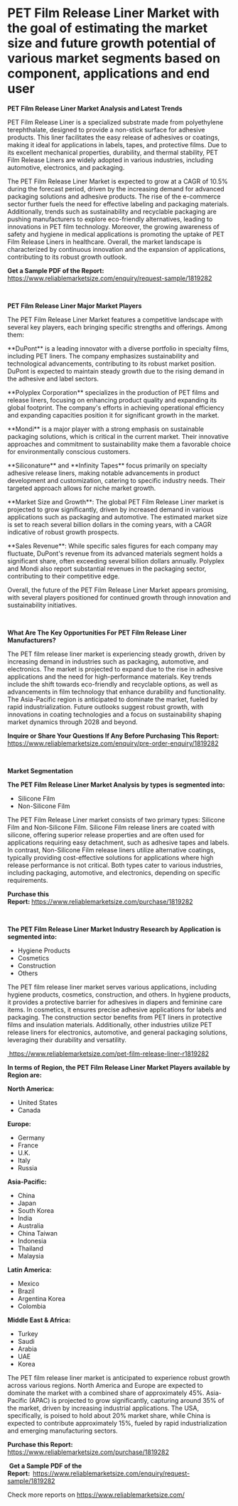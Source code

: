 <p><h1>PET Film Release Liner Market with the goal of estimating the market size and future growth potential of various market segments based on component, applications and end user</h1></p><p><strong>PET Film Release Liner Market Analysis and Latest Trends</strong></p>
<p><p>PET Film Release Liner is a specialized substrate made from polyethylene terephthalate, designed to provide a non-stick surface for adhesive products. This liner facilitates the easy release of adhesives or coatings, making it ideal for applications in labels, tapes, and protective films. Due to its excellent mechanical properties, durability, and thermal stability, PET Film Release Liners are widely adopted in various industries, including automotive, electronics, and packaging.</p><p>The PET Film Release Liner Market is expected to grow at a CAGR of 10.5% during the forecast period, driven by the increasing demand for advanced packaging solutions and adhesive products. The rise of the e-commerce sector further fuels the need for effective labeling and packaging materials. Additionally, trends such as sustainability and recyclable packaging are pushing manufacturers to explore eco-friendly alternatives, leading to innovations in PET film technology. Moreover, the growing awareness of safety and hygiene in medical applications is promoting the uptake of PET Film Release Liners in healthcare. Overall, the market landscape is characterized by continuous innovation and the expansion of applications, contributing to its robust growth outlook.</p></p>
<p><strong>Get a Sample PDF of the Report:&nbsp;</strong> <a href="https://www.reliablemarketsize.com/enquiry/request-sample/1819282?utm_campaign=2281&utm_medium=2&utm_source=Github&utm_content=ia&utm_term=01042025&utm_id=pet-film-release-liner">https://www.reliablemarketsize.com/enquiry/request-sample/1819282</a></p>
<p>&nbsp;</p>
<p><strong>PET Film Release Liner Major Market Players</strong></p>
<p><p>The PET Film Release Liner Market features a competitive landscape with several key players, each bringing specific strengths and offerings. Among them:</p><p>**DuPont** is a leading innovator with a diverse portfolio in specialty films, including PET liners. The company emphasizes sustainability and technological advancements, contributing to its robust market position. DuPont is expected to maintain steady growth due to the rising demand in the adhesive and label sectors.</p><p>**Polyplex Corporation** specializes in the production of PET films and release liners, focusing on enhancing product quality and expanding its global footprint. The company's efforts in achieving operational efficiency and expanding capacities position it for significant growth in the market.</p><p>**Mondi** is a major player with a strong emphasis on sustainable packaging solutions, which is critical in the current market. Their innovative approaches and commitment to sustainability make them a favorable choice for environmentally conscious customers.</p><p>**Siliconature** and **Infinity Tapes** focus primarily on specialty adhesive release liners, making notable advancements in product development and customization, catering to specific industry needs. Their targeted approach allows for niche market growth.</p><p>**Market Size and Growth**: The global PET Film Release Liner market is projected to grow significantly, driven by increased demand in various applications such as packaging and automotive. The estimated market size is set to reach several billion dollars in the coming years, with a CAGR indicative of robust growth prospects.</p><p>**Sales Revenue**: While specific sales figures for each company may fluctuate, DuPont's revenue from its advanced materials segment holds a significant share, often exceeding several billion dollars annually. Polyplex and Mondi also report substantial revenues in the packaging sector, contributing to their competitive edge.</p><p>Overall, the future of the PET Film Release Liner Market appears promising, with several players positioned for continued growth through innovation and sustainability initiatives.</p></p>
<p>&nbsp;</p>
<p><strong>What Are The Key Opportunities For PET Film Release Liner Manufacturers?</strong></p>
<p><p>The PET film release liner market is experiencing steady growth, driven by increasing demand in industries such as packaging, automotive, and electronics. The market is projected to expand due to the rise in adhesive applications and the need for high-performance materials. Key trends include the shift towards eco-friendly and recyclable options, as well as advancements in film technology that enhance durability and functionality. The Asia-Pacific region is anticipated to dominate the market, fueled by rapid industrialization. Future outlooks suggest robust growth, with innovations in coating technologies and a focus on sustainability shaping market dynamics through 2028 and beyond.</p></p>
<p><strong>Inquire or Share Your Questions If Any Before Purchasing This Report:</strong> <a href="https://www.reliablemarketsize.com/enquiry/pre-order-enquiry/1819282?utm_campaign=2281&utm_medium=2&utm_source=Github&utm_content=ia&utm_term=01042025&utm_id=pet-film-release-liner">https://www.reliablemarketsize.com/enquiry/pre-order-enquiry/1819282</a></p>
<p>&nbsp;</p>
<p><strong>Market Segmentation</strong></p>
<p><strong>The PET Film Release Liner Market Analysis by types is segmented into:</strong></p>
<p><ul><li>Silicone Film</li><li>Non-Silicone Film</li></ul></p>
<p><p>The PET Film Release Liner market consists of two primary types: Silicone Film and Non-Silicone Film. Silicone Film release liners are coated with silicone, offering superior release properties and are often used for applications requiring easy detachment, such as adhesive tapes and labels. In contrast, Non-Silicone Film release liners utilize alternative coatings, typically providing cost-effective solutions for applications where high release performance is not critical. Both types cater to various industries, including packaging, automotive, and electronics, depending on specific requirements.</p></p>
<p><strong>Purchase this Report:&nbsp;</strong><a href="https://www.reliablemarketsize.com/purchase/1819282?utm_campaign=2281&utm_medium=2&utm_source=Github&utm_content=ia&utm_term=01042025&utm_id=pet-film-release-liner">https://www.reliablemarketsize.com/purchase/1819282</a></p>
<p>&nbsp;</p>
<p><strong>The PET Film Release Liner Market Industry Research by Application is segmented into:</strong></p>
<p><ul><li>Hygiene Products</li><li>Cosmetics</li><li>Construction</li><li>Others</li></ul></p>
<p><p>The PET film release liner market serves various applications, including hygiene products, cosmetics, construction, and others. In hygiene products, it provides a protective barrier for adhesives in diapers and feminine care items. In cosmetics, it ensures precise adhesive applications for labels and packaging. The construction sector benefits from PET liners in protective films and insulation materials. Additionally, other industries utilize PET release liners for electronics, automotive, and general packaging solutions, leveraging their durability and versatility.</p></p>
<p><a href="https://www.reliablemarketsize.com/pet-film-release-liner-r1819282?utm_campaign=2281&utm_medium=2&utm_source=Github&utm_content=ia&utm_term=01042025&utm_id=pet-film-release-liner">&nbsp;https://www.reliablemarketsize.com/pet-film-release-liner-r1819282</a></p>
<p><strong>In terms of Region, the PET Film Release Liner Market Players available by Region are:</strong></p>
<p>
    <p> <strong> North America: </strong>
        <ul>
            <li>United States</li>
            <li>Canada</li>
        </ul>
        </p> 
    <p> <strong> Europe: </strong>
        <ul>
            <li>Germany</li>
            <li>France</li>
            <li>U.K.</li>
            <li>Italy</li>
            <li>Russia</li>
        </ul>
        </p> 
    <p> <strong> Asia-Pacific: </strong>
        <ul>
            <li>China</li>
            <li>Japan</li>
            <li>South Korea</li>
            <li>India</li>
            <li>Australia</li>
            <li>China Taiwan</li>
            <li>Indonesia</li>
            <li>Thailand</li>
            <li>Malaysia</li>
        </ul>
        </p> 
    <p> <strong> Latin America: </strong>
        <ul>
            <li>Mexico</li>
            <li>Brazil</li>
            <li>Argentina Korea</li>
            <li>Colombia</li>
        </ul>
        </p> 
    <p> <strong> Middle East & Africa: </strong>
        <ul>
            <li>Turkey</li>
            <li>Saudi</li>
            <li>Arabia</li>
            <li>UAE</li>
            <li>Korea</li>
        </ul>
    </p>
    </p>
<p><p>The PET film release liner market is anticipated to experience robust growth across various regions. North America and Europe are expected to dominate the market with a combined share of approximately 45%. Asia-Pacific (APAC) is projected to grow significantly, capturing around 35% of the market, driven by increasing industrial applications. The USA, specifically, is poised to hold about 20% market share, while China is expected to contribute approximately 15%, fueled by rapid industrialization and emerging manufacturing sectors.</p></p>
<p><strong>Purchase this Report: </strong><a href="https://www.reliablemarketsize.com/purchase/1819282?utm_campaign=2281&utm_medium=2&utm_source=Github&utm_content=ia&utm_term=01042025&utm_id=pet-film-release-liner">https://www.reliablemarketsize.com/purchase/1819282</a></p>
<p>&nbsp;<strong>Get a Sample PDF of the Report:&nbsp;&nbsp;</strong><a href="https://www.reliablemarketsize.com/enquiry/request-sample/1819282?utm_campaign=2281&utm_medium=2&utm_source=Github&utm_content=ia&utm_term=01042025&utm_id=pet-film-release-liner">https://www.reliablemarketsize.com/enquiry/request-sample/1819282</a></p>
<p><strong></strong></p>
<p>Check more reports on <a href="https://www.reliablemarketsize.com/?utm_campaign=2281&utm_medium=2&utm_source=Github&utm_content=ia&utm_term=01042025&utm_id=pet-film-release-liner">https://www.reliablemarketsize.com/</a></p>